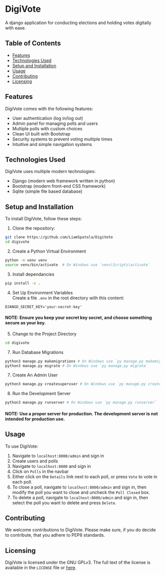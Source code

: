 # DigiVote
A django application for conducting elections and holding votes digitally with ease.

## Table of Contents
- [Features](#features)
- [Technologies Used](#technologies-used)
- [Setup and Installation](#setup-and-installation)
- [Usage](#usage)
- [Contributing](#contributing)
- [Licensing](#license)

## Features
DigiVote comes with the following features:
- User authentication (log in/log out)
- Admin panel for managing polls and users
- Multiple polls with custom choices
- Clean UI built with Bootstrap
- Security systems to prevent voting multiple times
- Intuitive and simple navigation systems

## Technologies Used
DigiVote uses multiple modern technologies:
- Django (modern web framework written in python)
- Bootstrap (modern front-end CSS framework)
- Sqlite (simple file based database)

## Setup and Installation
To install DigiVote, follow these steps:

1. Clone the repository:
```bash
git clone https://github.com/LiamSpatola/DigiVote
cd digivote
```

2. Create a Python Virtual Environment
```bash
python -m venv venv
source venv/bin/activate  # On Windows use `venv\Scripts\activate`
```

3. Install dependancies
```bash
pip install -e .
```

4. Set Up Environment Variables
<br>Create a file `.env` in the root directory with this content:
```env
DJANGO_SECRET_KEY='your-secret-key'
```
#### NOTE: Ensure you keep your secret key secret, and choose something secure as your key.

5. Change to the Project Directory
```bash
cd digivote
```

7. Run Database Migrations
```bash
python3 manage.py makemigrations # On Windows use `py manage.py makemigrations`
python3 manage.py migrate # On Windows use `py manage.py migrate`
```

7. Create An Admin User
```bash
python3 manage.py createsuperuser # On Windows use `py manage.py createsuperuser`
```

8. Run the Development Server
```bash
python3 manage.py runserver # On Windows use `py manage.py runserver`
```

#### NOTE: Use a proper server for production. The development server is not intended for production use.

## Usage
To use DigiVote:

1. Navigate to `localhost:8000/admin` and sign in
2. Create users and polls
3. Navigate to `localhost:8000` and sign in
4. Click on `Polls` in the navbar
5. Either click on the `Details` link next to each poll, or press `Vote` to vote in each poll.
6. To close a poll, navigate to `localhost:8000/admin` and sign in, then modify the poll you want to close and uncheck the `Poll Closed` box.
7. To delete a poll, navigate to `localhost:8000/admin` and sign in, then select the poll you want to delete and press `Delete`.

## Contributing
We welcome contributions to DigiVote. Please make sure, if you do decide to contribute, that you adhere to PEP8 standards.

## Licensing
DigiVote is licensed under the GNU GPLv3. The full text of the license is available in the `LICENSE` file or [here](https://www.gnu.org/licenses/gpl-3.0.txt).
